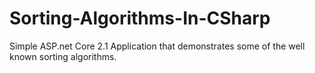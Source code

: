 # Sorting-Algorithms-In-CSharp
Simple ASP.net Core 2.1 Application that demonstrates some of the well known sorting algorithms.
